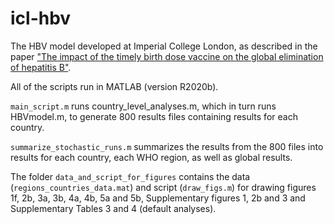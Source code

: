 # icl-hbv
The HBV model developed at Imperial College London, as described in the paper ["The impact of the timely birth dose vaccine on the global elimination of hepatitis B"](https://www.nature.com/articles/s41467-021-26475-6).

All of the scripts run in MATLAB (version R2020b).

`main_script.m` runs country_level_analyses.m, which in turn runs HBVmodel.m, to generate 800 results files containing results for each country.

`summarize_stochastic_runs.m` summarizes the results from the 800 files into results for each country, each WHO region, as well as global results.

The folder `data_and_script_for_figures` contains the data (`regions_countries_data.mat`) and script (`draw_figs.m`) for drawing figures 1f, 2b, 3a, 3b, 4a, 4b, 5a and 5b, Supplementary figures 1, 2b and 3 and Supplementary Tables 3 and 4 (default analyses).

